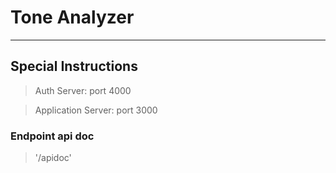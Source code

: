 # Tone Analyzer

---

## Special Instructions

> Auth Server: port 4000

> Application Server: port 3000

### Endpoint api doc

> '/apidoc'
